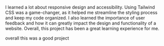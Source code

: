 I learned a lot about responsive design and accessibility. Using Tailwind CSS was a game-changer, as it helped me streamline the styling process and keep my code organized. I also learned the importance of user feedback and how it can greatly impact the design and functionality of a website. Overall, this project has been a great learning experience for me.

overall this was a good project
